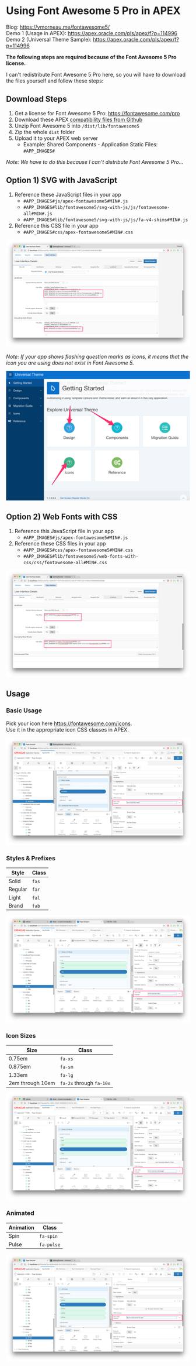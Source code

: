 # Using Font Awesome 5 Pro in APEX

Blog: https://vmorneau.me/fontawesome5/  
Demo 1 (Usage in APEX): https://apex.oracle.com/pls/apex/f?p=114996  
Demo 2 (Universal Theme Sample): https://apex.oracle.com/pls/apex/f?p=114996  

**The following steps are required because of the Font Awesome 5 Pro license.**

I can't redistribute Font Awesome 5 Pro here, so you will have to download the files yourself and follow these steps:

## Download Steps
1. Get a license for Font Awesome 5 Pro: https://fontawesome.com/pro
3. Download these APEX [compatibility files from Github](https://github.com/vincentmorneau/apex-fontawesome5/tree/master/dist)
3. Unzip Font Awesome 5 into `/dist/lib/fontawesome5`
4. Zip the whole `dist` folder
5. Upload it to your APEX web server
	- Example: Shared Components - Application Static Files: `#APP_IMAGES#`

*Note: We have to do this because I can't distribute Font Awesome 5 Pro...*

## Option 1) SVG with JavaScript
1. Reference these JavaScript files in your app
	- `#APP_IMAGES#js/apex-fontawesome5#MIN#.js`
	- `#APP_IMAGES#lib/fontawesome5/svg-with-js/js/fontawesome-all#MIN#.js`
	- `#APP_IMAGES#lib/fontawesome5/svg-with-js/js/fa-v4-shims#MIN#.js`
2. Reference this CSS file in your app
	- `#APP_IMAGES#css/apex-fontawesome5#MIN#.css`
	
![](/doc/file-references-svg.png)
	
*Note: If your app shows flashing question marks as icons, it means that the icon you are using does not exist in Font Awesome 5.*

![](/doc/broken-icons.png)

## Option 2) Web Fonts with CSS
1. Reference this JavaScript file in your app
	- `#APP_IMAGES#js/apex-fontawesome5#MIN#.js`
2. Reference these CSS files in your app
	- `#APP_IMAGES#css/apex-fontawesome5#MIN#.css`
	- `#APP_IMAGES#lib/fontawesome5/web-fonts-with-css/css/fontawesome-all#MIN#.css`
	
![](/doc/file-references-css.png)

## Usage

### Basic Usage
Pick your icon here https://fontawesome.com/icons.  
Use it in the appropriate icon CSS classes in APEX.

![](/doc/icon-css-classes-basic.png)

### Styles & Prefixes
Style | Class
--- | ---
Solid | `fas`
Regular | `far`
Light | `fal`
Brand | `fab`

![](/doc/icon-css-classes-style.png)

### Icon Sizes
Size | Class
--- | ---
0.75em | `fa-xs`
0.875em | `fa-sm`
1.33em | `fa-lg`
2em through 10em | `fa-2x` through `fa-10x`

![](/doc/icon-css-classes-size.png)

### Animated
Animation | Class
--- | ---
Spin | `fa-spin`
Pulse | `fa-pulse`

![](/doc/icon-css-classes-spin.png)